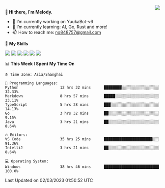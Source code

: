 <a href="#">
  <img align="right" src="https://github-readme-stats.vercel.app/api?username=melodyyuuka&count_private=true&show_icons=true" />
</a>

**👋 Hi there, I`m Melody.**

- 🔭 I’m currently working on YuukaBot-v6
- 🌱 I’m currently learning: AI, Go, Rust and more!
- 📫 How to reach me: no848757@gmail.com

🌟 **My Skills** 

![](https://img.shields.io/badge/-Python-3e74a2?style=flat-square&logo=Python&logoColor=fff)
![](https://img.shields.io/badge/-Java-007396?style=flat-square&logo=OpenJDK&logoColor=fff)
![](https://img.shields.io/badge/-Node.js-339933?style=flat-square&logo=Node.js&logoColor=fff)
![](https://img.shields.io/badge/-Git-f05032?style=flat-square&logo=git&logoColor=fff)
![](https://img.shields.io/badge/-PostgreSQL-4169e1?style=flat-square&logo=PostgreSQL&logoColor=fff)
![](https://img.shields.io/badge/-VSCode-007acc?style=flat-square&logo=Visual-Studio-Code&logoColor=fff)


<!--START_SECTION:waka-->
📊 **This Week I Spent My Time On** 

```text
⌚︎ Time Zone: Asia/Shanghai

💬 Programming Languages: 
Python                   12 hrs 32 mins      ████████░░░░░░░░░░░░░░░░░   32.33% 
Markdown                 8 hrs 57 mins       █████░░░░░░░░░░░░░░░░░░░░   23.11% 
TypeScript               5 hrs 28 mins       ███░░░░░░░░░░░░░░░░░░░░░░   14.13% 
Go                       3 hrs 32 mins       ██░░░░░░░░░░░░░░░░░░░░░░░   9.15% 
Java                     3 hrs 21 mins       ██░░░░░░░░░░░░░░░░░░░░░░░   8.64%

🔥 Editors: 
VS Code                  35 hrs 25 mins      ██████████████████████░░░   91.36% 
IntelliJ                 3 hrs 21 mins       ██░░░░░░░░░░░░░░░░░░░░░░░   8.64%

💻 Operating System: 
Windows                  38 hrs 46 mins      █████████████████████████   100.0%

```


 Last Updated on 02/03/2023 01:50:52 UTC
<!--END_SECTION:waka-->
